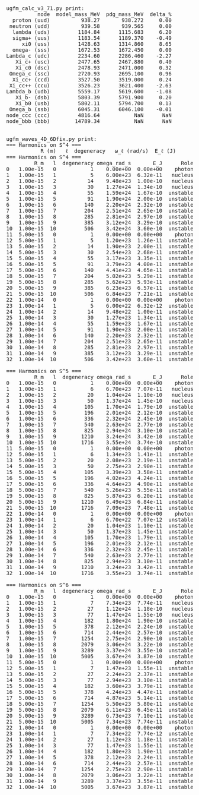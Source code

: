 <pre>
ugfm_calc_v3_71.py print:
          node  model_mass_MeV  pdg_mass_MeV  delta_%
  proton (uud)          938.27       938.272     0.00
 neutron (udd)          939.58       939.565     0.00
  lambda (uds)         1184.84      1115.683     6.20
  sigma+ (uus)         1183.54      1189.370    -0.49
     xi0 (uss)         1428.63      1314.860     8.65
  omega- (sss)         1672.53      1672.450     0.00
Lambda_c (udc)         2234.60      2286.460    -2.27
   Xi_c+ (usc)         2477.65      2467.880     0.40
   Xi_c0 (dsc)         2478.93      2471.000     0.32
 Omega_c (ssc)         2720.93      2695.100     0.96
  Xi_cc+ (ccd)         3527.50      3519.000     0.24
 Xi_cc++ (ccu)         3526.23      3621.400    -2.63
Lambda_b (udb)         5559.17      5619.600    -1.08
   Xi_b- (dsb)         5803.39      5791.900     0.20
   Xi_b0 (usb)         5802.11      5794.700     0.13
 Omega_b (ssb)         6045.31      6046.100    -0.01
node_ccc (ccc)         4816.64           NaN      NaN
node_bbb (bbb)        14789.34           NaN      NaN


ugfm_waves_4D_6Dfix.py print:
=== Harmonics on S^4 ===
           R (m)   ℓ  degeneracy   ω_ℓ (rad/s)  E_ℓ (J)      Role
=== Harmonics on S^4 ===
         R_m   l  degeneracy omega_rad_s       E_J      Role
0   1.00e-15   0           1    0.00e+00  0.00e+00    photon
1   1.00e-15   1           5    6.00e+23  6.32e-11   nucleus
2   1.00e-15   2          14    9.48e+23  1.00e-10   nucleus
3   1.00e-15   3          30    1.27e+24  1.34e-10   nucleus
4   1.00e-15   4          55    1.59e+24  1.67e-10  unstable
5   1.00e-15   5          91    1.90e+24  2.00e-10  unstable
6   1.00e-15   6         140    2.20e+24  2.32e-10  unstable
7   1.00e-15   7         204    2.51e+24  2.65e-10  unstable
8   1.00e-15   8         285    2.81e+24  2.97e-10  unstable
9   1.00e-15   9         385    3.12e+24  3.29e-10  unstable
10  1.00e-15  10         506    3.42e+24  3.60e-10  unstable
11  5.00e-15   0           1    0.00e+00  0.00e+00    photon
12  5.00e-15   1           5    1.20e+23  1.26e-11  unstable
13  5.00e-15   2          14    1.90e+23  2.00e-11  unstable
14  5.00e-15   3          30    2.54e+23  2.68e-11  unstable
15  5.00e-15   4          55    3.17e+23  3.35e-11  unstable
16  5.00e-15   5          91    3.79e+23  4.00e-11  unstable
17  5.00e-15   6         140    4.41e+23  4.65e-11  unstable
18  5.00e-15   7         204    5.02e+23  5.29e-11  unstable
19  5.00e-15   8         285    5.62e+23  5.93e-11  unstable
20  5.00e-15   9         385    6.23e+23  6.57e-11  unstable
21  5.00e-15  10         506    6.84e+23  7.21e-11  unstable
22  1.00e-14   0           1    0.00e+00  0.00e+00    photon
23  1.00e-14   1           5    6.00e+22  6.32e-12  unstable
24  1.00e-14   2          14    9.48e+22  1.00e-11  unstable
25  1.00e-14   3          30    1.27e+23  1.34e-11  unstable
26  1.00e-14   4          55    1.59e+23  1.67e-11  unstable
27  1.00e-14   5          91    1.90e+23  2.00e-11  unstable
28  1.00e-14   6         140    2.20e+23  2.32e-11  unstable
29  1.00e-14   7         204    2.51e+23  2.65e-11  unstable
30  1.00e-14   8         285    2.81e+23  2.97e-11  unstable
31  1.00e-14   9         385    3.12e+23  3.29e-11  unstable
32  1.00e-14  10         506    3.42e+23  3.60e-11  unstable

=== Harmonics on S^5 ===
         R_m   l  degeneracy omega_rad_s       E_J      Role
0   1.00e-15   0           1    0.00e+00  0.00e+00    photon
1   1.00e-15   1           6    6.70e+23  7.07e-11   nucleus
2   1.00e-15   2          20    1.04e+24  1.10e-10   nucleus
3   1.00e-15   3          50    1.37e+24  1.45e-10   nucleus
4   1.00e-15   4         105    1.70e+24  1.79e-10  unstable
5   1.00e-15   5         196    2.01e+24  2.12e-10  unstable
6   1.00e-15   6         336    2.32e+24  2.45e-10  unstable
7   1.00e-15   7         540    2.63e+24  2.77e-10  unstable
8   1.00e-15   8         825    2.94e+24  3.10e-10  unstable
9   1.00e-15   9        1210    3.24e+24  3.42e-10  unstable
10  1.00e-15  10        1716    3.55e+24  3.74e-10  unstable
11  5.00e-15   0           1    0.00e+00  0.00e+00    photon
12  5.00e-15   1           6    1.34e+23  1.41e-11  unstable
13  5.00e-15   2          20    2.08e+23  2.19e-11  unstable
14  5.00e-15   3          50    2.75e+23  2.90e-11  unstable
15  5.00e-15   4         105    3.39e+23  3.58e-11  unstable
16  5.00e-15   5         196    4.02e+23  4.24e-11  unstable
17  5.00e-15   6         336    4.64e+23  4.90e-11  unstable
18  5.00e-15   7         540    5.26e+23  5.55e-11  unstable
19  5.00e-15   8         825    5.87e+23  6.20e-11  unstable
20  5.00e-15   9        1210    6.49e+23  6.84e-11  unstable
21  5.00e-15  10        1716    7.09e+23  7.48e-11  unstable
22  1.00e-14   0           1    0.00e+00  0.00e+00    photon
23  1.00e-14   1           6    6.70e+22  7.07e-12  unstable
24  1.00e-14   2          20    1.04e+23  1.10e-11  unstable
25  1.00e-14   3          50    1.37e+23  1.45e-11  unstable
26  1.00e-14   4         105    1.70e+23  1.79e-11  unstable
27  1.00e-14   5         196    2.01e+23  2.12e-11  unstable
28  1.00e-14   6         336    2.32e+23  2.45e-11  unstable
29  1.00e-14   7         540    2.63e+23  2.77e-11  unstable
30  1.00e-14   8         825    2.94e+23  3.10e-11  unstable
31  1.00e-14   9        1210    3.24e+23  3.42e-11  unstable
32  1.00e-14  10        1716    3.55e+23  3.74e-11  unstable

=== Harmonics on S^6 ===
         R_m   l  degeneracy omega_rad_s       E_J      Role
0   1.00e-15   0           1    0.00e+00  0.00e+00    photon
1   1.00e-15   1           7    7.34e+23  7.74e-11   nucleus
2   1.00e-15   2          27    1.12e+24  1.18e-10   nucleus
3   1.00e-15   3          77    1.47e+24  1.55e-10   nucleus
4   1.00e-15   4         182    1.80e+24  1.90e-10  unstable
5   1.00e-15   5         378    2.12e+24  2.24e-10  unstable
6   1.00e-15   6         714    2.44e+24  2.57e-10  unstable
7   1.00e-15   7        1254    2.75e+24  2.90e-10  unstable
8   1.00e-15   8        2079    3.06e+24  3.22e-10  unstable
9   1.00e-15   9        3289    3.37e+24  3.55e-10  unstable
10  1.00e-15  10        5005    3.67e+24  3.87e-10  unstable
11  5.00e-15   0           1    0.00e+00  0.00e+00    photon
12  5.00e-15   1           7    1.47e+23  1.55e-11  unstable
13  5.00e-15   2          27    2.24e+23  2.37e-11  unstable
14  5.00e-15   3          77    2.94e+23  3.10e-11  unstable
15  5.00e-15   4         182    3.60e+23  3.79e-11  unstable
16  5.00e-15   5         378    4.24e+23  4.47e-11  unstable
17  5.00e-15   6         714    4.87e+23  5.14e-11  unstable
18  5.00e-15   7        1254    5.50e+23  5.80e-11  unstable
19  5.00e-15   8        2079    6.11e+23  6.45e-11  unstable
20  5.00e-15   9        3289    6.73e+23  7.10e-11  unstable
21  5.00e-15  10        5005    7.34e+23  7.74e-11  unstable
22  1.00e-14   0           1    0.00e+00  0.00e+00    photon
23  1.00e-14   1           7    7.34e+22  7.74e-12  unstable
24  1.00e-14   2          27    1.12e+23  1.18e-11  unstable
25  1.00e-14   3          77    1.47e+23  1.55e-11  unstable
26  1.00e-14   4         182    1.80e+23  1.90e-11  unstable
27  1.00e-14   5         378    2.12e+23  2.24e-11  unstable
28  1.00e-14   6         714    2.44e+23  2.57e-11  unstable
29  1.00e-14   7        1254    2.75e+23  2.90e-11  unstable
30  1.00e-14   8        2079    3.06e+23  3.22e-11  unstable
31  1.00e-14   9        3289    3.37e+23  3.55e-11  unstable
32  1.00e-14  10        5005    3.67e+23  3.87e-11  unstable
</pre>
